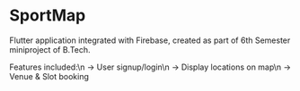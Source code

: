 # SportMap

Flutter application integrated with Firebase, created as part of 6th Semester miniproject of B.Tech.

Features included:\n
-> User signup/login\n
-> Display locations on map\n
-> Venue & Slot booking
